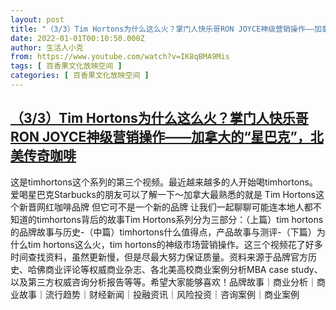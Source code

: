```yaml
---
layout: post
title: "（3/3）Tim Hortons为什么这么火？掌门人快乐哥RON JOYCE神级营销操作——加拿大的“星巴克”，北美传奇咖啡"
date: 2022-01-01T00:10:50.000Z
author: 生活人小克
from: https://www.youtube.com/watch?v=IK8qBMA9Mis
tags: [ 百香果文化放映空间 ]
categories: [ 百香果文化放映空间 ]
---
```

<!--1640995850000-->
[（3/3）Tim Hortons为什么这么火？掌门人快乐哥RON JOYCE神级营销操作——加拿大的“星巴克”，北美传奇咖啡](https://www.youtube.com/watch?v=IK8qBMA9Mis)
------

<div>
这是timhortons这个系列的第三个视频。最近越来越多的人开始喝timhortons。爱喝星巴克Starbucks的朋友可以了解一下～加拿大最熟悉的就是 Tim Hortons这个新晋网红咖啡品牌 但它可不是一个新的品牌 让我们一起聊聊可能连本地人都不知道的timhortons背后的故事Tim Hortons系列分为三部分：（上篇）tim hortons的品牌故事与历史-（中篇）timhortons什么值得点，产品故事与测评-（下篇）为什么tim hortons这么火，tim hortons的神级市场营销操作。这三个视频花了好多时间查找资料，虽然更新慢，但是尽最大努力保证质量。资料来源于品牌官方历史、哈佛商业评论等权威商业杂志、各北美高校商业案例分析MBA case study、以及第三方权威咨询分析报告等等。希望大家能够喜欢！品牌故事｜商业分析｜商业故事｜流行趋势｜财经新闻｜投融资讯｜风险投资｜咨询案例｜商业案例
</div>
